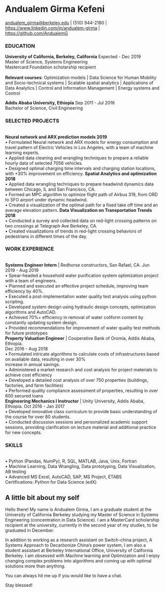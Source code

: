
# **Andualem Girma Kefeni**
andualem_girma@berkeley.edu | (510) 944-2180 | https://www.linkedin.com/in/andualem-girma | https://github.com/AndualemG

### **EDUCATION**
**University of California, Berkeley, California** 								                                         Expected - Dec 2019
<br />Master of Science, Systems Engineering 
<br />Mastercard Foundation scholarship recipient  
<br />**Relevant courses**: Optimization models | Data Science for Human Mobility and Socio-technical systems | Scalable spatial analytics | Applications of Data Analytics | Control and Information Management | Energy systems and Control

**Addis Ababa University, Ethiopia** 							                                                         Sep 2011 - Jul 2016
<br />Bachelor of Science, Civil Engineering

### SELECTED PROJECTS
<br />**Neural network and ARX prediction models					                                                              2019**
<br />•	Formulated Neural network and ARX models for energy consumption and travel pattern of Electric Vehicles in Los Angeles, with a team of machine learning experts.
<br />•	Applied data cleaning and wrangling techniques to prepare a reliable hourly data of selected 7056 vehicles.
<br />•	Designed optimal charging time intervals and charging station locations, with +30% improvement on efficiency.
**Spatial Analytics and optimization									 	                                                                2018**
<br />•	Applied data wrangling techniques to prepare headwind dynamics data between Chicago, IL and San Francisco, CA. 
<br />•	Formed an MPC algorithm to optimize flight path of Airbus 319, from ORD to SFO airport under dynamic headwind.
<br />•	Created a visualization of the optimal path for a fixed take off time and an average elevation pattern. 
**Data Visualization on Transportation Trends									     	                                                    2018**
<br />•	Conducted a survey and collected data on red-light crossing patterns on two crossings at Telegraph Ave Berkeley, CA. 
<br />•	Created visualizations of trends in red-light crossing behaviors of pedestrians in different times of the day.

### WORK EXPERIENCE
<br />**Systems Engineer Intern** | Redhorse constructors, San Rafael, CA.                                                                               Jun 2019 - Aug 2019
<br />•	Spear-headed a household water purification system optimization project with a team of engineers.
<br />•	Planned and executed an effective project schedule, improving team efficiency by 40%.
<br />•	Executed a post-implementation water quality test analysis using python scripting.
<br />•	Developed system design using hydraulic design concepts, optimization algorithms and AutoCAD.
<br />•	Achieved 70%+ efficiency in removal of water coliform content by constantly updating system design.
<br />•	Provided recommendations for improvement of water quality test methods for future prototypes
<br />**Property Valuation Engineer** | Cooperative Bank of Oromia, Addis Ababa, Ethiopia.                                            <br />Dec 2016 - Aug 2018
<br />•	Formulated intricate algorithms to calculate costs of infrastructures based on available data, resulting in over 30% <br />increase in annual savings.
<br />•	Administered a market research and cost analysis for project materials to achieve cost efficiency
<br />•	Developed a detailed cost analysis of over 750 properties (buildings, factories, and farm facilities)
<br />•	Performed quality compliance assessment of properties, resulting in over 600 secured loans 
<br />**Engineering Mechanics I Instructor** | Unity University, Addis Ababa, Ethiopia.                                                        Oct 2016 - Jan 2017
<br />•	Developed innovative class curriculum to provide basic understanding of the course for over 80 students.
<br />•	Conducted discussion sessions and personalized academic support sessions, providing clarification on lecture material and additional practice for new concepts.

### SKILLS
<br />•	Python (Pandas, NumPy), R, SQL, MATLAB, Java, Unix, Fortran 
<br />•	Machine Learning, Data Wrangling, Data prototyping, Data Visualization, AB testing 
<br />•	Advanced MS Excel, AutoCAD, SAP, MS Project, ETABS
<br />Certifications: Python for Data Science (edX)


## A little bit about my self
Hello there! My name is Andualem Girma, I am a graduate student at the University of California Berkeley studying my Master of Science in Systems Engineering (concentration in Data Science). I am a MasterCard scholarship recipient at the university, currently in the second year of my studies, to be graduated in December. 

In addition to working as a research assistant on Switch-china project, A Systems Approach to Decarbonize China’s power system, I am also a student assistant at Berkeley International Office, University of California Berkeley.
I am obsessed with Machine learning and Optimization and I enjoy changing complex problems into algorithms and coming up with optimal solutions more than anything.

You can always hit me up if you would like to have a chat.

Stay blessed!
